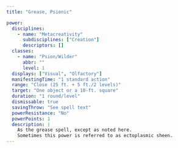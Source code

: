 ```yaml
---
title: "Grease, Psionic"

power:
  disciplines:
    - name: "Metacreativity"
      subdisciplines: ["Creation"]
      descriptors: []
  classes:
    - name: "Psion/Wilder"
      abbr: ""
      level: 1
  displays: ["Visual", "Olfactory"]
  manifestingTime: "1 standard action"
  range: "Close (25 ft. + 5 ft./2 levels)"
  target: "One object or a 10-ft. square"
  duration: "1 round/level"
  dismissable: true
  savingThrow: "See spell text"
  powerResistance: "No"
  powerPoints: 1
  description: |
    As the grease spell, except as noted here.
    Sometimes this power is referred to as ectoplasmic sheen.
---
```

